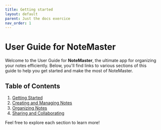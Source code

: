 ```yaml
---
title: Getting started
layout: default
parent: Just the docs exercice
nav_order: 1
---
```


# User Guide for **NoteMaster**

Welcome to the User Guide for **NoteMaster**, the ultimate app for organizing your notes efficiently. Below, you'll find links to various sections of this guide to help you get started and make the most of NoteMaster.

## Table of Contents

1. [Getting Started](docs/getting_started.md)
2. [Creating and Managing Notes](creating_notes.md)
3. [Organizing Notes](organizing_notes.md)
4. [Sharing and Collaborating](sharing_collaborating.md)

Feel free to explore each section to learn more!